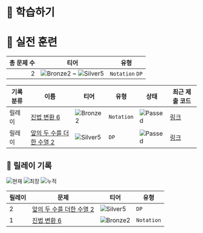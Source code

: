 # 📖 학습하기

# 🥇 실전 훈련
|총 문제 수|티어|유형|
|---:|---|---|
|2|![Bronze2][b2] ~ ![Silver5][s5]|`Notation` `DP`|

|기록분류|이름|티어|유형|상태|최근 제출 코드|
|---|---|---|---|---|---|
|릴레이|[진법 변환 6](https://www.codetree.ai/training-field/search/problems/base-conversion-6)|![Bronze2][b2]|`Notation`|![Passed][passed]|[링크](https://github.com/LeeJB-48/codetree-TILs/blob/main/240323/%EC%A7%84%EB%B2%95%20%EB%B3%80%ED%99%98%206/base-conversion-6.py)|
|릴레이|[앞의 두 수를 더한 수열 2](https://www.codetree.ai/training-field/search/problems/a-sequence-by-adding-the-previous-two-numbers-2)|![Silver5][s5]|`DP`|![Passed][passed]|[링크](https://github.com/LeeJB-48/codetree-TILs/blob/main/240323/%EC%95%9E%EC%9D%98%20%EB%91%90%20%EC%88%98%EB%A5%BC%20%EB%8D%94%ED%95%9C%20%EC%88%98%EC%97%B4%202/a-sequence-by-adding-the-previous-two-numbers-2.py)|


## 🏃 릴레이 기록
![현재](https://img.shields.io/badge/현재_릴레이-2-%235cb85c.svg?for-the-badge)
![최장](https://img.shields.io/badge/최장_릴레이-2-%23E34F26.svg?for-the-badge)
![누적](https://img.shields.io/badge/누적_릴레이-2-%2300599C.svg?for-the-badge)

|릴레이|문제|티어|유형|
|---|---|---|---|
|2|[앞의 두 수를 더한 수열 2](https://www.codetree.ai/training-field/search/problems/a-sequence-by-adding-the-previous-two-numbers-2)|![Silver5][s5]|`DP`|
|1|[진법 변환 6](https://www.codetree.ai/training-field/search/problems/base-conversion-6)|![Bronze2][b2]|`Notation`|










[b5]: https://img.shields.io/badge/Bronze_5-%235D3E31.svg
[b4]: https://img.shields.io/badge/Bronze_4-%235D3E31.svg
[b3]: https://img.shields.io/badge/Bronze_3-%235D3E31.svg
[b2]: https://img.shields.io/badge/Bronze_2-%235D3E31.svg
[b1]: https://img.shields.io/badge/Bronze_1-%235D3E31.svg
[s5]: https://img.shields.io/badge/Silver_5-%23394960.svg
[s4]: https://img.shields.io/badge/Silver_4-%23394960.svg
[s3]: https://img.shields.io/badge/Silver_3-%23394960.svg
[s2]: https://img.shields.io/badge/Silver_2-%23394960.svg
[s1]: https://img.shields.io/badge/Silver_1-%23394960.svg
[g5]: https://img.shields.io/badge/Gold_5-%23FFC433.svg
[g4]: https://img.shields.io/badge/Gold_4-%23FFC433.svg
[g3]: https://img.shields.io/badge/Gold_3-%23FFC433.svg
[g2]: https://img.shields.io/badge/Gold_2-%23FFC433.svg
[g1]: https://img.shields.io/badge/Gold_1-%23FFC433.svg
[p5]: https://img.shields.io/badge/Platinum_5-%2376DDD8.svg
[p4]: https://img.shields.io/badge/Platinum_4-%2376DDD8.svg
[p3]: https://img.shields.io/badge/Platinum_3-%2376DDD8.svg
[p2]: https://img.shields.io/badge/Platinum_2-%2376DDD8.svg
[p1]: https://img.shields.io/badge/Platinum_1-%2376DDD8.svg
[passed]: https://img.shields.io/badge/Passed-%23009D27.svg
[failed]: https://img.shields.io/badge/Failed-%23D24D57.svg
[easy]: https://img.shields.io/badge/쉬움-%235cb85c.svg?for-the-badge
[medium]: https://img.shields.io/badge/보통-%23FFC433.svg?for-the-badge
[hard]: https://img.shields.io/badge/어려움-%23D24D57.svg?for-the-badge